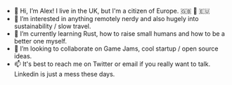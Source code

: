 - 👋 Hi, I’m Alex! I live in the UK, but I'm a citizen of Europe. 🇬🇧 💙 🇪🇺
- 👀 I’m interested in anything remotely nerdy and also hugely into sustainability / slow travel.
- 🌱 I’m currently learning Rust, how to raise small humans and how to be a better one myself.
- 💞️ I’m looking to collaborate on Game Jams, cool startup / open source ideas.
- 📫 It's best to reach me on Twitter or email if you really want to talk. Linkedin is just a mess these days.

<!---
AlexHayton/AlexHayton is a ✨ special ✨ repository because its `README.md` (this file) appears on your GitHub profile.
You can click the Preview link to take a look at your changes.
--->
